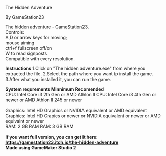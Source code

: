 The Hidden Adventure 

By GameStation23

The hidden adventure - GameStation23.
<br>
Controls:
<br>
A,D or arrow keys for moving;
<br>
mouse aiming
<br>
ctrl+f fullscreen off/on
<br>
W to read signposts
<br>
Compatible with every resolution.

**Instructions**
1.Click on "The hidden adventure.exe" from where you extracted the file.
2.Select the path where you want tp install the game.
3.After what you installed it, you can run the game.

**System requrements**
**Minnimum**																																					**Recomended**
<br>
CPU: Intel Core i3 2th Gen or AMD Athlon II 																				CPU: Intel Core i3 4th Gen or newer or AMD Athlon II 245 or newer
<br>																								
Graphics: Intel HD Graphics or NVIDIA equivalent or AMD equivalent									Graphics: Intel HD Grapics or newer or NVIDIA equivalent or newer or AMD equivalnt or newer
<br>
RAM: 2 GB RAM																																				RAM: 3 GB RAM
<br>																																	
**If you want full version, you can get it here: https://gamestation23.itch.io/the-hidden-adventure**
<br>
**Made using GameMaker Studio 2**
